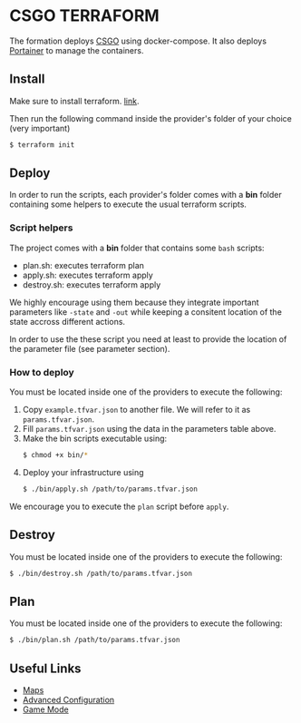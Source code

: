 # CSGO TERRAFORM

The formation deploys [CSGO](https://hub.docker.com/r/cm2network/csgo) using docker-compose. It also deploys [Portainer](https://hub.docker.com/r/portainer/portainer) to manage the containers.

## Install 

Make sure to install terraform. [link](https://learn.hashicorp.com/tutorials/terraform/install-cli).

Then run the following command inside the provider's folder of your choice (very important)
```bash
$ terraform init
```

## Deploy

In order to run the scripts, each provider's folder comes with a **bin** folder containing some helpers to execute the usual terraform scripts. 

### Script helpers
The project comes with a **bin** folder that contains some `bash` scripts:
* plan.sh: executes terraform plan 
* apply.sh: executes terraform apply
* destroy.sh: executes terraform apply

We highly encourage using them because they integrate important parameters like `-state` and `-out` while keeping a consitent location of the state accross different actions.

In order to use the these script you need at least to provide the location of the parameter file (see parameter section).

### How to deploy

You must be located inside one of the providers to execute the following:

1. Copy `example.tfvar.json` to another file. We will refer to it as `params.tfvar.json`.
2. Fill `params.tfvar.json` using the data in the parameters table above.
3. Make the bin scripts executable using:
    ```bash
    $ chmod +x bin/*
    ```
4. Deploy your infrastructure using
    ```bash
    $ ./bin/apply.sh /path/to/params.tfvar.json
    ```

We encourage you to execute the `plan` script before `apply`. 

## Destroy

You must be located inside one of the providers to execute the following:

```bash
$ ./bin/destroy.sh /path/to/params.tfvar.json
```

## Plan

You must be located inside one of the providers to execute the following:

```bash
$ ./bin/plan.sh /path/to/params.tfvar.json
```

## Useful Links

- [Maps](https://liquipedia.net/counterstrike/Portal:Maps)
- [Advanced Configuration](https://developer.valvesoftware.com/wiki/Counter-Strike:_Global_Offensive_Dedicated_Servers#Advanced_Configuration)
- [Game Mode](https://developer.valvesoftware.com/wiki/CSGO_Game_Mode_Commands)
